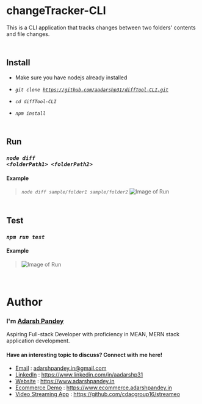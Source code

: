 # changeTracker-CLI

This is a CLI application that tracks changes between two folders' contents and file changes.

## <br />Install

- Make sure you have nodejs already installed
- _<code>git clone https://github.com/aadarshp31/diffTool-CLI.git</code>_

- _<code>cd diffTool-CLI</code>_

- _<code>npm install</code>_

## <br />Run

### _<code>node diff \<folderPath1\> \<folderPath2\></code>_

#### Example

> _<code>node diff sample/folder1 sample/folder2</code>_ ![Image of Run](https://github.com/aadarshp31/diffTool-CLI/blob/main/assets/Run.png?raw=true)

## <br />Test

### _<code>npm run test</code>_

#### Example

> ![Image of Run](https://github.com/aadarshp31/diffTool-CLI/blob/main/assets/Test.png?raw=true)

# <br />Author

### I'm [Adarsh Pandey](https://www.linkedin.com/in/aadarshp31)

Aspiring Full-stack Developer with proficiency in MEAN, MERN stack application development.

#### Have an interesting topic to discuss? Connect with me here!

- [Email](mailto:adarshpandey.in@gmail.com) : adarshpandey.in@gmail.com
- [LinkedIn](https://www.linkedin.com/in/aadarshp31/) : https://www.linkedin.com/in/aadarshp31
- [Website](https://www.adarshpandey.in) : https://www.adarshpandey.in
- [Ecommerce Demo](https://www.ecommerce.adarshpandey.in/) : https://www.ecommerce.adarshpandey.in
- [Video Streaming App](https://github.com/cdacgroup16/streameo) : https://github.com/cdacgroup16/streameo
